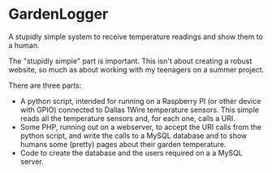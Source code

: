 # GardenLogger
A stupidly simple system to receive temperature readings and show them to a human.

The "stupidly simple" part is important. This isn't about creating a robust website, so much as about working with my teenagers on a summer project.


There are three parts:

- A python script, intended for running on a Raspberry PI (or other device with GPIO) connected to Dallas 1Wire temperature sensors. This simple reads all the temperature sensors and, for each one, calls a URI.
- Some PHP, running out on a webserver, to accept the URI calls from the python script, and write the calls to a MySQL database and to show humans some (pretty) pages about their garden temperature.
- Code to create the database and the users required on a a MySQL server.
